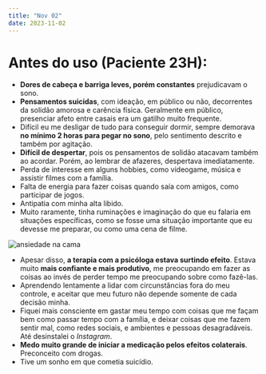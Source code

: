 ```yaml
---
title: "Nov 02"
date: 2023-11-02
---
```


# Antes do uso (Paciente 23H): 
- **Dores de cabeça e barriga leves, porém constantes** prejudicavam o sono. 
- **Pensamentos suicidas**, com ideação, em público ou não, decorrentes da solidão amorosa e carência física. Geralmente em público, presenciar afeto entre casais era um gatilho muito frequente.
- Difícil eu me desligar de tudo para conseguir dormir, sempre demorava **no mínimo 2 horas para pegar no sono**, pelo sentimento descrito e também por agitação. 
- **Difícil de despertar**, pois os pensamentos de solidão atacavam também ao acordar. Porém, ao lembrar de afazeres, despertava imediatamente.
-  Perda de interesse em alguns hobbies, como videogame, música e assistir filmes com a família.
- Falta de energia para fazer coisas quando saía com amigos, como participar de jogos. 
- Antipatia com minha alta libido.
- Muito raramente, tinha ruminações e imaginação do que eu falaria em situações específicas, como se fosse uma situação importante que eu devesse me preparar, ou como uma cena de filme. 

![ansiedade na cama](https://encrypted-tbn0.gstatic.com/images?q=tbn:ANd9GcS4kaoslhwqMT6Gs4j1fx1JW3nI-qWtujjY-A&usqp=CAU)
- Apesar disso, **a terapia com a psicóloga estava surtindo efeito**. Estava muito **mais confiante e mais produtivo**, me preocupando em fazer as coisas ao invés de perder tempo me preocupando sobre como fazê-las. 
- Aprendendo lentamente a lidar com circunstâncias fora do meu controle, e aceitar que meu futuro não depende somente de cada decisão minha. 
- Fiquei mais consciente em gastar meu tempo com coisas que me façam bem como passar tempo com a família, e deixar coisas que me fazem sentir mal, como redes sociais, e ambientes e pessoas desagradáveis. Até desinstalei o *Instagram*.
- **Medo muito grande de iniciar a medicação pelos efeitos colaterais**. Preconceito com drogas.
- Tive um sonho em que cometia suicídio.

